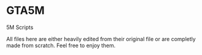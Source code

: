 # GTA5M
5M Scripts

All files here are either heavily edited from their original file or are completly made from scratch. Feel free to enjoy them.
